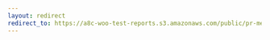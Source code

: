 ```yaml
---
layout: redirect
redirect_to: https://a8c-woo-test-reports.s3.amazonaws.com/public/pr-merge/45932/e2e/index.html
---
```

